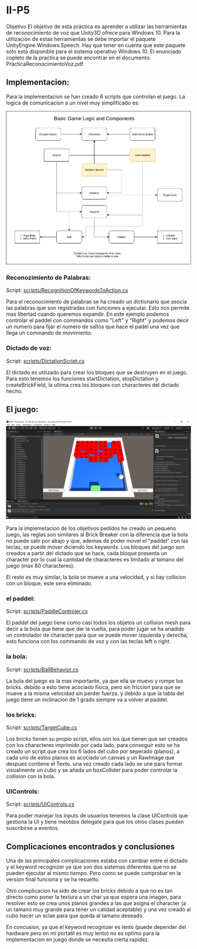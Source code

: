 # II-P5

Objetivo El objetivo de esta práctica es aprender a utilizar las herramientas de reconocimiento de voz que Unity3D ofrece para Windows 10. Para la utilización de estas herramientas se debe importar el paquete UnityEngine.Windows.Speech. Hay que tener en cuenta que este paquete sólo está disponible para el sistema operativo Windows 10. El enunciado copleto de la practica se puede encontrar en el documento: PrácticaReconocimientoVoz.pdf

## Implementacion:

Para la implementacion se han creado 6 scripts que controlan el juego. La logica de comunicacion a un nivel muy simplificado es:

![gamelogic](./img/brickBreakerLogic.png)

### Reconozimiento de Palabras:

Script: [scripts/RecognitionOfKeywordsToAction.cs](scripts/RecognitionOfKeywordsToAction.cs)

Para el reconocimiento de palabras se ha creado un dictionario que asocia las palabras que son registradas con funciones a ejecutar. Esto nos permite mas libertad cuando queremos expandir. En este ejemplo podemos controlar el paddel con commandos como "Left" y "Right" y podemos decir un numero para fijar el numero de saltos que hace el padel una vez que llega un commando de movimiento.

### Dictado de voz:

Script: [scripts/DictationScript.cs](scripts/DictationScript.cs)
 
El dictado es utilizado para crear los bloques que se destruyen en el juego. Para esto tenemos los funciones startDictation, stopDictation y createBrickField, la ultima crea los bloques con characteres del dictado hecho.

## El juego:

![game table](./img/bb3.png)

Para la implemetacion de los objetivos pedidos he creado un pequeno juego, las reglas son similares al Brick Breaker con la diferencia que la bola no puede salir por abajo y que, ademas de poder movel el "paddel" con las teclas, se puede mover diciendo los keywords. Los bloques del juego son creados a partir del dictado que se hace, cada bloque presenta un character por lo cual la cantidad de characteres es limitado al tamano del juego (max 80 characteres).

El resto es muy similar, la bola se mueve a una velocidad, y si hay collision con un bloque, este sera eliminado.

### el paddel:

Script: [scripts/PaddleControler.cs](scripts/PaddleControler.cs)

El paddel del juego tiene como casi todos los objetos un collision mesh para decir a la bola que tiene que dar la vuelta, para poder jugar se ha anadido un controlador de character para que se puede mover izquierda y derecha, esto funciona con los commando de voz y con las teclas left o right.

### la bola:

Script: [scripts/BallBehavior.cs](scripts/BallBehavior.cs)

La bola del juego es la mas importante, ya que ella se muevo y rompe los bricks. debido a esto tiene acociado fisica, pero sin friccion para que se mueve a la misma velocidad sin perder fuerza. y debido a que la tabla del juego tiene un inclinacion de 1 grado siempre va a volver al paddel.

### los bricks:

Script: [scripts/TargetCube.cs](scripts/TargetCube.cs)

Los bricks tienen su propio script, ellos son los que tienen que ser creados con los characteres imprimido por cada lado, para conseguir esto se ha creado un script que crea los 6 lados del cubo por seperado (planos), a cada uno de estos planos es acociado un canvas y un RawImage que despues contiene el Texto. una vez creado cada lado se une para formar visualmente un cubo y se añada un boxCollider para poder controlar la collision con la bola.

### UIControls:

Script: [scripts/UIControls.cs](scripts/UIControls.cs)

Para poder manejar los inputs de usuarios tenemos la clase UIControls que gestiona la UI y tiene meotdos delegate para que los otros clases pueden suscribirse a eventos.

## Complicaciones encontrados y conclusiones

Una de las principales complicaciones estaba con cambiar entre el dictado y el keyword recognizer ya que son dos sistemas diferentes que no se pueden ejecutar al mismo tiempo. Pero como se puede comprobar en la version final funciona y se ha resuelto.

Otro complicacion ha sido de crear los bricks debido a que no es tan directo como poner la textura a un char ya que espera una imagen, para resolver esto se crea unos planos grandes a las que asigna el character (a un tamano muy grande para tener un calidad aceptable) y una vez creado al cubo hacer un sclae para que queda al tamano deseado.

En concusion, ya que el keyword recognizer es lento (puede depender del hardware pero en mi portatil es muy lento) no es optimo para la implementacion en juego donde se necesita cierta rapidez. 
